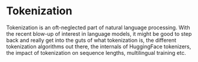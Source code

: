 # Tokenization

Tokenization is an oft-neglected part of natural language processing. With the recent blow-up of interest in language models, it might be good to step back and really get into the guts of what tokenization is, the different tokenization algorithms out there, the internals of HuggingFace tokenizers, the impact of tokenization on sequence lengths, multilingual training etc. 

